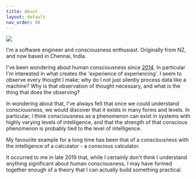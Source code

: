 ```yaml
---
title: About
layout: default
nav_order: 90
---
```


![](../../assets/images/me.jpg)

I'm a software engineer and consciousness enthusiast. Originally from NZ, and now based in Chennai, India.


I've been wondering about human consciousness since [2014](https://hometechnician.wordpress.com/2014/07/18/my-theory-on-consciousness/). In particular I'm interested in what creates the 'experience of experiencing'. I seem to observe every thought I make; why do I not just silently process data like a machine? Why is that observation of thought necessary, and what is the thing that does the observing?

In wondering about that, I've always felt that once we could understand consciousness, we would discover that it exists in many forms and levels. In particular, I think consciousness as a phenomenon can exist in systems with highly varying levels of intelligence, and that the strength of that conscious phenomenon is probably tied to the level of intelligence.

My favourite example for a long time has been that of a consciousness with the intelligence of a calculator - a conscious calculator.

It occurred to me in late 2019 that, while I certainly don't think I understand anything significant about human consciousness, I may have formed together enough of a theory that I can actually build something practical.